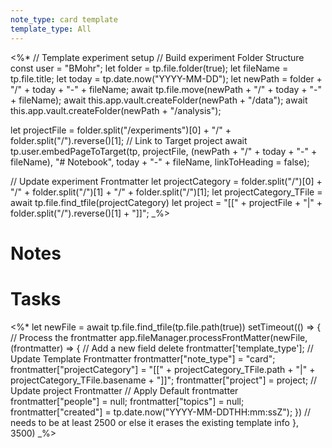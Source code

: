 ```yaml
---
note_type: card template
template_type: All
---
```

<%*
// Template experiment setup 
// Build experiment Folder Structure
const user = "BMohr";
let folder = tp.file.folder(true);
let fileName = tp.file.title;
let today = tp.date.now("YYYY-MM-DD");
let newPath = folder + "/" + today + "-" + fileName;
await tp.file.move(newPath + "/" + today + "-" + fileName);
await this.app.vault.createFolder(newPath + "/data");
await this.app.vault.createFolder(newPath + "/analysis");

let projectFile = folder.split("/experiments")[0] + "/" + folder.split("/").reverse()[1];
// Link to Target project
await tp.user.embedPageToTarget(tp, projectFile, (newPath + "/" + today + "-" + fileName), "# Notebook", today + "-" + fileName, linkToHeading = false); 

// Update experiment Frontmatter
let projectCategory = folder.split("/")[0] + "/" + folder.split("/")[1] + "/" + folder.split("/")[1];
let projectCategory_TFile = await tp.file.find_tfile(projectCategory)
let project = "[[" + projectFile + "|" + folder.split("/").reverse()[1] + "]]";
_%>
# Notes

# Tasks

<%*
  let newFile = await tp.file.find_tfile(tp.file.path(true))
setTimeout(() => {
  // Process the frontmatter
  app.fileManager.processFrontMatter(newFile, (frontmatter) => {
    // Add a new field
		delete frontmatter['template_type'];
		// Update Template Frontmatter
		frontmatter["note_type"] = "card";
		frontmatter["projectCategory"] = "[[" + projectCategory_TFile.path + "|" + projectCategory_TFile.basename + "]]";
		frontmatter["project"] = project;
		// Update project Frontmatter
        // Apply Default frontmatter
		frontmatter["people"] = null;
        frontmatter["topics"] = null;
        frontmatter["created"] = tp.date.now("YYYY-MM-DDTHH:mm:ssZ");
  })
  // needs to be at least 2500 or else it erases the existing template info
  }, 3500) _%>